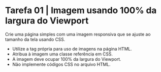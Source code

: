 # Tarefa 01 | Imagem usando 100% da largura do Viewport

Crie uma página simples com uma imagem responsiva que se ajuste ao tamanho da tela usando CSS.

* Utilize a tag própria para uso de imagens na página HTML.
* Atribua à imagem uma classe referência em CSS.
* A imagem deve ocupar 100% da largura do Viewport.
* Não implemente códigos CSS no arquivo HTML.